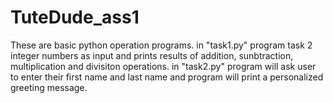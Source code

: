 # TuteDude_ass1
These are basic python operation programs.
in "task1.py" program task 2 integer numbers as input and prints results of addition, sunbtraction, multiplication and divisiton operations.
in "task2.py" program will ask user to enter their first name and last name and program will print a personalized greeting message.
